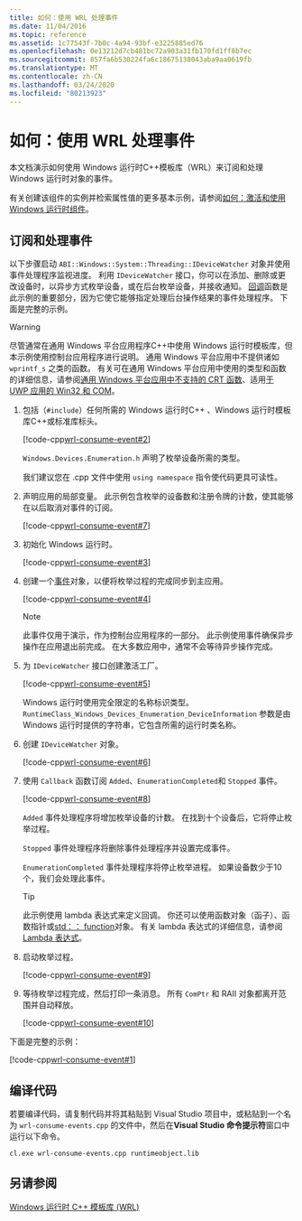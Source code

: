 ```yaml
---
title: 如何：使用 WRL 处理事件
ms.date: 11/04/2016
ms.topic: reference
ms.assetid: 1c77543f-7b0c-4a94-93bf-e3225885ed76
ms.openlocfilehash: 0e13212d7cb481bc72a903a31fb170fd1ff8b7ec
ms.sourcegitcommit: 857fa6b530224fa6c18675138043aba9aa0619fb
ms.translationtype: MT
ms.contentlocale: zh-CN
ms.lasthandoff: 03/24/2020
ms.locfileid: "80213923"
---
```

# <a name="how-to-handle-events-using-wrl"></a>如何：使用 WRL 处理事件

本文档演示如何使用 Windows 运行时C++模板库（WRL）来订阅和处理 Windows 运行时对象的事件。

有关创建该组件的实例并检索属性值的更多基本示例，请参阅[如何：激活和使用 Windows 运行时组件](how-to-activate-and-use-a-windows-runtime-component-using-wrl.md)。

## <a name="subscribing-to-and-handling-events"></a>订阅和处理事件

以下步骤启动 `ABI::Windows::System::Threading::IDeviceWatcher` 对象并使用事件处理程序监视进度。 利用 `IDeviceWatcher` 接口，你可以在添加、删除或更改设备时，以异步方式枚举设备，或在后台枚举设备，并接收通知。 [回调](callback-function-wrl.md)函数是此示例的重要部分，因为它使它能够指定处理后台操作结果的事件处理程序。 下面是完整的示例。

> [!WARNING]
> 尽管通常在通用 Windows 平台应用程序C++中使用 Windows 运行时模板库，但本示例使用控制台应用程序进行说明。 通用 Windows 平台应用中不提供诸如 `wprintf_s` 之类的函数。 有关可在通用 Windows 平台应用中使用的类型和函数的详细信息，请参阅[通用 Windows 平台应用中不支持的 CRT 函数](../../cppcx/crt-functions-not-supported-in-universal-windows-platform-apps.md)、适用[于 UWP 应用的 Win32 和 COM](/uwp/win32-and-com/win32-and-com-for-uwp-apps)。

1. 包括（`#include`）任何所需的 Windows 运行时C++ 、Windows 运行时模板库C++或标准库标头。

   [!code-cpp[wrl-consume-event#2](../codesnippet/CPP/how-to-handle-events-using-wrl_1.cpp)]

   `Windows.Devices.Enumeration.h` 声明了枚举设备所需的类型。

   我们建议您在 .cpp 文件中使用 `using namespace` 指令使代码更具可读性。

2. 声明应用的局部变量。 此示例包含枚举的设备数和注册令牌的计数，使其能够在以后取消对事件的订阅。

   [!code-cpp[wrl-consume-event#7](../codesnippet/CPP/how-to-handle-events-using-wrl_2.cpp)]

3. 初始化 Windows 运行时。

   [!code-cpp[wrl-consume-event#3](../codesnippet/CPP/how-to-handle-events-using-wrl_3.cpp)]

4. 创建一个[事件](event-class-wrl.md)对象，以便将枚举过程的完成同步到主应用。

   [!code-cpp[wrl-consume-event#4](../codesnippet/CPP/how-to-handle-events-using-wrl_4.cpp)]

   > [!NOTE]
   > 此事件仅用于演示，作为控制台应用程序的一部分。 此示例使用事件确保异步操作在应用退出前完成。 在大多数应用中，通常不会等待异步操作完成。

5. 为 `IDeviceWatcher` 接口创建激活工厂。

   [!code-cpp[wrl-consume-event#5](../codesnippet/CPP/how-to-handle-events-using-wrl_5.cpp)]

   Windows 运行时使用完全限定的名称标识类型。 `RuntimeClass_Windows_Devices_Enumeration_DeviceInformation` 参数是由 Windows 运行时提供的字符串，它包含所需的运行时类名称。

6. 创建 `IDeviceWatcher` 对象。

   [!code-cpp[wrl-consume-event#6](../codesnippet/CPP/how-to-handle-events-using-wrl_6.cpp)]

7. 使用 `Callback` 函数订阅 `Added`、`EnumerationCompleted`和 `Stopped` 事件。

   [!code-cpp[wrl-consume-event#8](../codesnippet/CPP/how-to-handle-events-using-wrl_7.cpp)]

   `Added` 事件处理程序将增加枚举设备的计数。 在找到十个设备后，它将停止枚举过程。

   `Stopped` 事件处理程序将删除事件处理程序并设置完成事件。

   `EnumerationCompleted` 事件处理程序将停止枚举进程。 如果设备数少于10个，我们会处理此事件。

   > [!TIP]
   > 此示例使用 lambda 表达式来定义回调。 你还可以使用函数对象（函子）、函数指针或[std：： function](../../standard-library/function-class.md)对象。 有关 lambda 表达式的详细信息，请参阅 [Lambda 表达式](../../cpp/lambda-expressions-in-cpp.md)。

8. 启动枚举过程。

   [!code-cpp[wrl-consume-event#9](../codesnippet/CPP/how-to-handle-events-using-wrl_8.cpp)]

9. 等待枚举过程完成，然后打印一条消息。 所有 `ComPtr` 和 RAII 对象都离开范围并自动释放。

   [!code-cpp[wrl-consume-event#10](../codesnippet/CPP/how-to-handle-events-using-wrl_9.cpp)]

下面是完整的示例：

[!code-cpp[wrl-consume-event#1](../codesnippet/CPP/how-to-handle-events-using-wrl_10.cpp)]

## <a name="compiling-the-code"></a>编译代码

若要编译代码，请复制代码并将其粘贴到 Visual Studio 项目中，或粘贴到一个名为 `wrl-consume-events.cpp` 的文件中，然后在**Visual Studio 命令提示符**窗口中运行以下命令。

`cl.exe wrl-consume-events.cpp runtimeobject.lib`

## <a name="see-also"></a>另请参阅

[Windows 运行时 C++ 模板库 (WRL)](windows-runtime-cpp-template-library-wrl.md)
